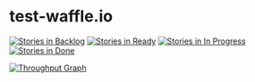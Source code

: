 # test-waffle.io

[![Stories in Backlog](https://badge.waffle.io/ajrosario08/test-waffle.io.svg?label=ready&title=Ready)](http://waffle.io/ajrosario08/test-waffle.io)
[![Stories in Ready](https://badge.waffle.io/ajrosario08/test-waffle.io.svg?label=ready&title=Ready)](http://waffle.io/ajrosario08/test-waffle.io)
[![Stories in In Progress](https://badge.waffle.io/ajrosario08/test-waffle.io.svg?label=ready&title=Ready)](http://waffle.io/ajrosario08/test-waffle.io)
[![Stories in Done](https://badge.waffle.io/ajrosario08/test-waffle.io.svg?label=ready&title=Ready)](http://waffle.io/ajrosario08/test-waffle.io)

[![Throughput Graph](https://graphs.waffle.io/ajrosario08/test-waffle.io/throughput.svg)](https://waffle.io/ajrosario08/test-waffle.io/metrics/throughput)
